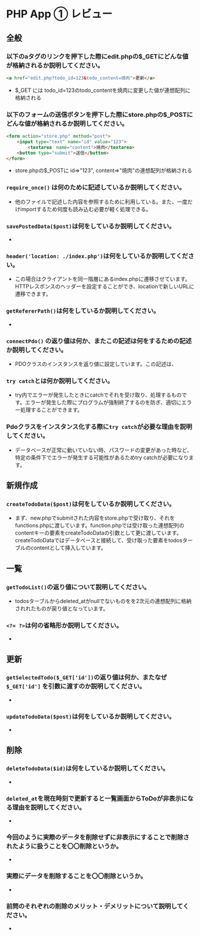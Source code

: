 # PHP App ① レビュー

## 全般

### 以下のaタグのリンクを押下した際にedit.phpの$_GETにどんな値が格納されるか説明してください。

```html
<a href="edit.php?todo_id=123&todo_content=焼肉">更新</a>
```
* $_GET には todo_id=123のtodo_contentを焼肉に変更した値が連想配列に格納される

### 以下のフォームの送信ボタンを押下した際にstore.phpの$_POSTにどんな値が格納されるか説明してください。

```html
<form action="store.php" method="post">
    <input type="text" name="id" value="123">
		<textarea　name="content">焼肉</textarea>
    <button type="submit">送信</button>
</form>
```
* store.phpの$_POSTに id=>"123", content=>"焼肉"の連想配列が格納される
### `require_once()` は何のために記述しているか説明してください。
* 他のファイルで記述した内容を参照するために利用している。また、一度だけimportするため何度も読み込む必要が軽く処理できる。
### `savePostedData($post)`は何をしているか説明してください。
* 
### `header('location: ./index.php')`は何をしているか説明してください。
* この場合はクライアントを同一階層にあるindex.phpに遷移させています。
HTTPレスポンスのヘッダーを設定することができ、locationで新しいURLに遷移できます。
### `getRefererPath()`は何をしているか説明してください。
* 
### `connectPdo()` の返り値は何か、またこの記述は何をするための記述か説明してください。
* PDOクラスのインスタンスを返り値に設定しています。この記述は、
### `try catch`とは何か説明してください。
* try内でエラーが発生したときにcatchでそれを受け取り、処理するものです。エラーが発生した際にプログラムが強制終了するのを防ぎ、適切にエラー処理することができます。
### Pdoクラスをインスタンス化する際に`try catch`が必要な理由を説明してください。
* データベースが正常に動いていない時、パスワードの変更があった時など、特定の条件下でエラーが発生する可能性があるためtry catchが必要になります。
## 新規作成

### `createTodoData($post)`は何をしているか説明してください。
* まず、new.phpでsubmitされた内容をstore.phpで受け取り、それをfunctions.phpに渡しています。function.phpでは受け取った連想配列のcontentキーの要素をcreateTodoDataの引数として更に渡しています。createTodoDataではデータベースと接続して、受け取った要素をtodosターブルのcontentとして挿入しています。
## 一覧

### `getTodoList()`の返り値について説明してください。
* todosターブルからdeleted_atがnullでないものをを2次元の連想配列に格納されれたものが戻り値となっています。
### `<?= ?>`は何の省略形か説明してください。
* 
## 更新

### `getSelectedTodo($_GET['id'])`の返り値は何か、またなぜ`$_GET['id']` を引数に渡すのか説明してください。
* 
### `updateTodoData($post)`は何をしているか説明してください。
* 
## 削除

### `deleteTodoData($id)`は何をしているか説明してください。
* 
### `deleted_at`を現在時刻で更新すると一覧画面からToDoが非表示になる理由を説明してください。
* 
### 今回のように実際のデータを削除せずに非表示にすることで削除されたように扱うことを〇〇削除というか。
* 
### 実際にデータを削除することを〇〇削除というか。
* 
### 前問のそれぞれの削除のメリット・デメリットについて説明してください。
* 